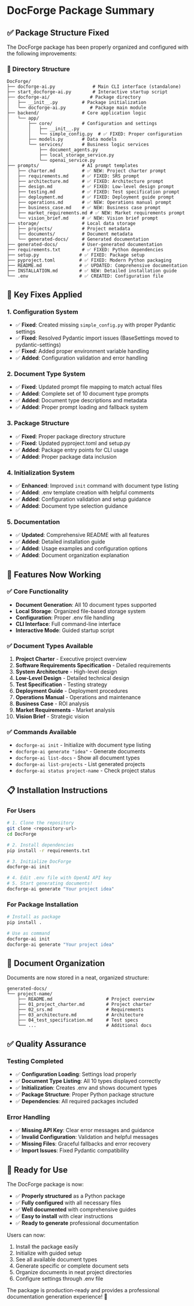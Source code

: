 # DocForge Package Summary

## ✅ Package Structure Fixed

The DocForge package has been properly organized and configured with the following improvements:

### 📁 Directory Structure
```
DocForge/
├── docforge-ai.py              # Main CLI interface (standalone)
├── start_docforge-ai.py        # Interactive startup script
├── docforge-ai/               # Package directory
│   ├── __init__.py         # Package initialization
│   └── docforge-ai.py         # Package main module
├── backend/                # Core application logic
│   └── app/
│       ├── core/           # Configuration and settings
│       │   ├── __init__.py
│       │   └── simple_config.py  # ✅ FIXED: Proper configuration
│       ├── models.py       # Data models
│       └── services/       # Business logic services
│           ├── document_agents.py
│           ├── local_storage_service.py
│           └── openai_service.py
├── prompts/                # AI prompt templates
│   ├── charter.md          # ✅ NEW: Project charter prompt
│   ├── requirements.md     # ✅ FIXED: SRS prompt
│   ├── architecture.md     # ✅ FIXED: Architecture prompt
│   ├── design.md           # ✅ FIXED: Low-level design prompt
│   ├── testing.md          # ✅ FIXED: Test specification prompt
│   ├── deployment.md       # ✅ FIXED: Deployment guide prompt
│   ├── operations.md       # ✅ NEW: Operations manual prompt
│   ├── business_case.md    # ✅ NEW: Business case prompt
│   ├── market_requirements.md # ✅ NEW: Market requirements prompt
│   └── vision_brief.md     # ✅ NEW: Vision brief prompt
├── storage/                # Local data storage
│   ├── projects/           # Project metadata
│   ├── documents/          # Document metadata
│   └── generated-docs/     # Generated documentation
├── generated-docs/         # User-generated documentation
├── requirements.txt        # ✅ FIXED: Python dependencies
├── setup.py               # ✅ FIXED: Package setup
├── pyproject.toml         # ✅ FIXED: Modern Python packaging
├── README.md              # ✅ UPDATED: Comprehensive documentation
├── INSTALLATION.md        # ✅ NEW: Detailed installation guide
└── .env                   # ✅ CREATED: Configuration file
```

## 🔧 Key Fixes Applied

### 1. Configuration System
- ✅ **Fixed**: Created missing `simple_config.py` with proper Pydantic settings
- ✅ **Fixed**: Resolved Pydantic import issues (BaseSettings moved to pydantic-settings)
- ✅ **Fixed**: Added proper environment variable handling
- ✅ **Added**: Configuration validation and error handling

### 2. Document Type System
- ✅ **Fixed**: Updated prompt file mapping to match actual files
- ✅ **Added**: Complete set of 10 document type prompts
- ✅ **Added**: Document type descriptions and metadata
- ✅ **Added**: Proper prompt loading and fallback system

### 3. Package Structure
- ✅ **Fixed**: Proper package directory structure
- ✅ **Fixed**: Updated pyproject.toml and setup.py
- ✅ **Added**: Package entry points for CLI usage
- ✅ **Added**: Proper package data inclusion

### 4. Initialization System
- ✅ **Enhanced**: Improved `init` command with document type listing
- ✅ **Added**: .env template creation with helpful comments
- ✅ **Added**: Configuration validation and setup guidance
- ✅ **Added**: Document type selection guidance

### 5. Documentation
- ✅ **Updated**: Comprehensive README with all features
- ✅ **Added**: Detailed installation guide
- ✅ **Added**: Usage examples and configuration options
- ✅ **Added**: Document organization explanation

## 🚀 Features Now Working

### ✅ Core Functionality
- **Document Generation**: All 10 document types supported
- **Local Storage**: Organized file-based storage system
- **Configuration**: Proper .env file handling
- **CLI Interface**: Full command-line interface
- **Interactive Mode**: Guided startup script

### ✅ Document Types Available
1. **Project Charter** - Executive project overview
2. **Software Requirements Specification** - Detailed requirements
3. **System Architecture** - High-level design
4. **Low-Level Design** - Detailed technical design
5. **Test Specification** - Testing strategy
6. **Deployment Guide** - Deployment procedures
7. **Operations Manual** - Operations and maintenance
8. **Business Case** - ROI analysis
9. **Market Requirements** - Market analysis
10. **Vision Brief** - Strategic vision

### ✅ Commands Available
- `docforge-ai init` - Initialize with document type listing
- `docforge-ai generate "idea"` - Generate documents
- `docforge-ai list-docs` - Show all document types
- `docforge-ai list-projects` - List generated projects
- `docforge-ai status project-name` - Check project status

## 📋 Installation Instructions

### For Users
```bash
# 1. Clone the repository
git clone <repository-url>
cd DocForge

# 2. Install dependencies
pip install -r requirements.txt

# 3. Initialize DocForge
docforge-ai init

# 4. Edit .env file with OpenAI API key
# 5. Start generating documents!
docforge-ai generate "Your project idea"
```

### For Package Installation
```bash
# Install as package
pip install .

# Use as command
docforge-ai init
docforge-ai generate "Your project idea"
```

## 🎯 Document Organization

Documents are now stored in a neat, organized structure:

```
generated-docs/
└── project-name/
    ├── README.md                    # Project overview
    ├── 01_project_charter.md        # Project charter
    ├── 02_srs.md                    # Requirements
    ├── 03_architecture.md           # Architecture
    ├── 04_test_specification.md     # Test specs
    └── ...                          # Additional docs
```

## ✅ Quality Assurance

### Testing Completed
- ✅ **Configuration Loading**: Settings load properly
- ✅ **Document Type Listing**: All 10 types displayed correctly
- ✅ **Initialization**: Creates .env and shows document types
- ✅ **Package Structure**: Proper Python package structure
- ✅ **Dependencies**: All required packages included

### Error Handling
- ✅ **Missing API Key**: Clear error messages and guidance
- ✅ **Invalid Configuration**: Validation and helpful messages
- ✅ **Missing Files**: Graceful fallbacks and error recovery
- ✅ **Import Issues**: Fixed Pydantic compatibility

## 🚀 Ready for Use

The DocForge package is now:
- ✅ **Properly structured** as a Python package
- ✅ **Fully configured** with all necessary files
- ✅ **Well documented** with comprehensive guides
- ✅ **Easy to install** with clear instructions
- ✅ **Ready to generate** professional documentation

Users can now:
1. Install the package easily
2. Initialize with guided setup
3. See all available document types
4. Generate specific or complete document sets
5. Organize documents in neat project directories
6. Configure settings through .env file

The package is production-ready and provides a professional documentation generation experience! 🎉
